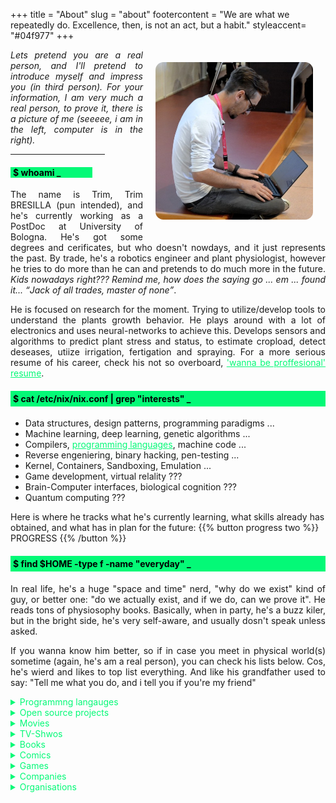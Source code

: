 +++
title = "About"
slug = "about"
footercontent = "We are what we repeatedly do. Excellence, then, is not an act, but a habit."
styleaccent= "#04f977"
+++

<img align="right" src="/images/profile_04.jpg" width=50% height=50% style="margin: 20px; border-radius: 5%;">

<p align="justify"><i>
Lets pretend you are a real person, and I'll pretend to introduce myself and impress you (in third person). For your information, I am very much a real person, to prove it, there is a picture of me (seeeee, i am in the left, computer is in the right).
</i></p>

<hr size="1" width="30%" style="color: #04f977;">
<h4 style="color: black;"><span style="background: #04f977; padding-right: 10%; padding-left: 4px;">$ whoami _</span></h4>

<p align="justify">
The name is Trim, Trim BRESILLA (pun intended), and he's currently working as a PostDoc at University of Bologna. He's got some degrees and cerificates, but who doesn't nowdays, and it just represents the past. By trade, he's a robotics engineer and plant physiologist, however he tries to do more than he can and pretends to do much more in the future. <i> Kids nowadays right??? Remind me, how does the saying go ... em ... found it... <q>Jack of all trades, master of none</q></i>.
<p align="justify">
He is focused on research for the moment. Trying to utilize/develop tools to understand the plants growth behavior. He plays around with a lot of electronics and uses neural-networks to achieve this. Develops sensors and algorithms to predict plant stress and status, to estimate cropload, detect deseases, utiize irrigation, fertigation and spraying. For a more serious resume of his career, check his not so overboard, <a href="https://bresilla.com/resume/resume" style="color: #04f977;">'wanna be proffesional' resume</a>. 
</p>


<h4 style="background-color: #04f977; color: black; padding: 4px;">$ cat /etc/nix/nix.conf | grep "interests" _</h4>

- Data structures, design patterns, programming paradigms ...
- Machine learning, deep learning, genetic algorithms ...
- Compilers, <a href="https://follang.org" style="color: #04f977;">programming languages</a>, machine code ...
- Reverse engeniering, binary hacking, pen-testing ...
- Kernel, Containers, Sandboxing, Emulation ...
- Game development, virtual relality ???
- Brain-Computer interfaces, biological cognition ???
- Quantum computing ???


 Here is where he tracks what he's currently learning, what skills already has obtained, and what has in plan for the future:
{{% button progress two %}} PROGRESS {{% /button %}}


<h4 style="background-color: #04f977; color: black; padding: 4px;">$ find $HOME -type f -name "everyday" _</h4>

<p align="justify">
In real life, he's a huge "space and time" nerd, "why do we exist" kind of guy, or better one: "do we actually exist, and if we do, can we prove it". He reads tons of physiosophy books. Basically, when in party, he's a buzz kiler, but in the bright side, he's very self-aware, and usually dosn't speak unless asked.
</p>


<p align="justify">
If you wanna know him better, so if in case you meet in physical world(s) sometime (again, he's am a real person), you can check his lists below. Cos, he's wierd and likes to top list everything. And like his grandfather used to say: "Tell me what you do, and i tell you if you're my friend"
</p>

<details>
  <summary style="color: #04f977;">Programmng langauges</summary>

  - c++
  - rust
  - go
  - zig
  - nim
  - julia
  - c
  - assembly
  - d
  - python
  - haskell
  - c#
  - r
  - typescript
  - scala
  - swift
  - lua
  - matlab
  - java
  - kotlin

</details>
<details>
  <summary style="color: #04f977;">Open source projects</summary>

  - Linux
  - LLVM project
  - QEMU/KVM
  - LXC/Docker
  - ROS (Robotics Operating System)
  - OpenBSD
  - VSCode and LSP (language server protocol)
  - Godot engine / Unreal engine
  - Pytorch / Tensorflow
  - NixOS / Nix-Shell
  - Radare2
  - Capstone / Keystone
  - Linux From Scratch

</details>
<details>
  <summary style="color: #04f977;">Movies</summary>

  - Matrix
  - Inception
  - Startrek
  - Tron
  - Back to the Future
  - Ghost in the Shell
  - Lucy
  - Terminator
  - Valerian
  - Minority Report
  - 2001:A Space Odyssey
  - Blade Runner
  - Edge of Tomorrow
  - Looper
  - Total Recall

</details>
<details>
  <summary style="color: #04f977;">TV-Shwos</summary>

  - Westworld
  - Dragonball
  - Mr. Robot
  - Fringe
  - Stargate
  - Sens8
  - Dr. Who
  - Expanse
  - X-Files
  - Lost
  - Falling Skies
  - Flash forward
  - The event
  - Halt and catch fire

</details>
<details>
<summary style="color: #04f977;">Books</summary>

  - Algorithm
  - Bermuda
  - Divide
  - Selected
  - Becoming human
  - Linked
  - Wastelands
  - The Blst
  - Resurgence
  - Parallel Shift
  - Glitches

</details>
<details>
  <summary style="color: #04f977;">Comics</summary>

  - Flash
  - Batman
  - Superman
  - Cyborg
  - Wonder Woman
  - Green Lantern
  - Zatana
  - Martian Manhunter
  - Starfire
  - Aquaman
  - Arrow
  - Canary
  - Raven
  - Manhattan

</details>
<details>
  <summary style="color: #04f977;">Games</summary>

  - Cyberpunk
  - Mass Effect
  - Star Citizen
  - Quantum Break
  - DeuxEx
  - Halo
  - Titanfall
  - Destiny
  - Portal
  - Call of duty
  - Syndicate
  - Division
  - XCOM
  - Crysis
  - Dishonored

</details>
<details>
  <summary style="color: #04f977;">Companies</summary>

  - Github
  - Redhat
  - Cannonical
  - Dell
  - Microsoft
  - Suse
  - Intel
  - Google
  - Tesla
  - Nvidia
  - HP
  - Apple
  - Autodesk
  - Qualcoomm
  - AMD

</details>
<details>
  <summary style="color: #04f977;">Organisations</summary>

  - Gnome
  - KDE
  - FSF (Free Software Foundation)

</details>
